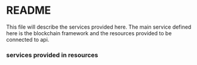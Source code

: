 # README
This file will describe the services provided here. The main service defined here is the blockchain framework
and the resources provided to be connected to api.


### services provided in resources

